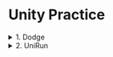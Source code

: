 # Unity Practice


<details markdown="1">
 ------------------------
<summary>1. Dodge</summary>

<details markdown="1">
<summary>목차</summary>

1. [게임 설명](#게임 설명)
2. [method/class](#method/class)

</details>

## 게임 설명

## method/class
 
 
 
 ------------------------
</details>


<details markdown="1">
 ------------------------
<summary>2. UniRun</summary>

1. [method/class](#method/class)

## method/class
 
 
  ------------------------
</details>
